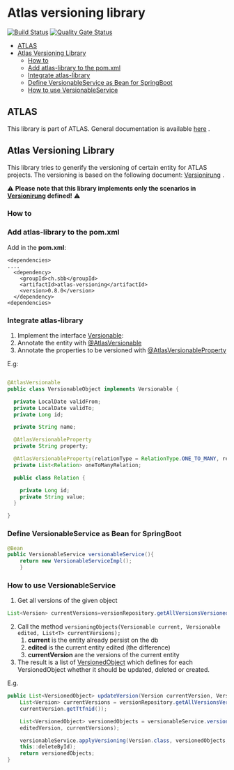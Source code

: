 # Atlas versioning library

[![Build Status](https://ci.sbb.ch/job/KI_ATLAS/job/atlas-versioning/job/master/badge/icon)](https://ci.sbb.ch/job/KI_ATLAS/job/atlas-versioning/job/master/)
[![Quality Gate Status](https://codequality.sbb.ch/api/project_badges/measure?project=ch.sbb%3Aatlas-versioning&metric=alert_status)](https://codequality.sbb.ch/dashboard?id=ch.sbb%3Aatlas-versioning)

<!-- toc -->

- [ATLAS](#atlas)
- [Atlas Versioning Library](#atlas-versioning-library)
    * [How to](#how-to)
    * [Add atlas-library to the pom.xml](#add-atlas-library-to-the-pomxml)
    * [Integrate atlas-library](#integrate-atlas-library)
    * [Define VersionableService as Bean for SpringBoot](#define-versionableservice-as-bean-for-springboot)
    * [How to use VersionableService](#how-to-use-versionableservice)

<!-- tocstop -->

## ATLAS

This library is part of ATLAS. General documentation is
available [here](https://code.sbb.ch/projects/KI_ATLAS/repos/atlas-backend/browse/README.md#big-picture)
.

## Atlas Versioning Library

This library tries to generify the versioning of certain entity for ATLAS projects. The versioning
is based on the following
document: [Versionirung](https://confluence.sbb.ch/pages/viewpage.action?spaceKey=ATLAS&title=%5BATLAS%5D+8.7+Versionierung)
.

:warning: **Please note that this library implements only the scenarios
in [Versionirung](https://confluence.sbb.ch/pages/viewpage.action?spaceKey=ATLAS&title=%5BATLAS%5D+8.7+Versionierung)
defined!** :warning:

### How to

### Add atlas-library to the pom.xml

Add in the **pom.xml**:

```
<dependencies>
....
  <dependency>
    <groupId>ch.sbb</groupId>
	<artifactId>atlas-versioning</artifactId>
	<version>0.8.0</version>
  </dependency>
<dependencies>
```

### Integrate atlas-library

1. Implement the
   interface [Versionable](src/main/java/ch/sbb/atlas/versioning/model/Versionable.java):
2. Annotate the entity
   with [@AtlasVersionable](src/main/java/ch/sbb/atlas/versioning/annotation/AtlasVersionable.java)
3. Annotate the properties to be versioned
   with [@AtlasVersionableProperty](src/main/java/ch/sbb/atlas/versioning/annotation/AtlasVersionableProperty.java)

E.g:

```java

@AtlasVersionable
public class VersionableObject implements Versionable {

  private LocalDate validFrom;
  private LocalDate validTo;
  private Long id;

  private String name;

  @AtlasVersionableProperty
  private String property;

  @AtlasVersionableProperty(relationType = RelationType.ONE_TO_MANY, relationsFields = {"value"})
  private List<Relation> oneToManyRelation;

  public class Relation {

    private Long id;
    private String value;
  }

}
```

### Define VersionableService as Bean for SpringBoot

```java
@Bean
public VersionableService versionableService(){
    return new VersionableServiceImpl();
    }
```

### How to use VersionableService

1. Get all versions of the given object

````java
List<Version> currentVersions=versionRepository.getAllVersionsVersioned(currentVersion.getTtfnid());
````

2. Call the
   method ````versioningObjects(Versionable current, Versionable edited, List<T> currentVersions);````
    1. **current** is the entity already persist on the db
    2. **edited** is the current entity edited (the difference)
    3. **currentVersion** are the versions of the current entity
3. The result is a list
   of [VersionedObject](src/main/java/ch/sbb/atlas/versioning/model/VersionedObject.java) which
   defines for each VersionedObject whether it should be updated, deleted or created.

E.g.

````java
public List<VersionedObject> updateVersion(Version currentVersion, Version editedVersion) {
    List<Version> currentVersions = versionRepository.getAllVersionsVersioned(
    currentVersion.getTtfnid());

    List<VersionedObject> versionedObjects = versionableService.versioningObjects(currentVersion,
    editedVersion, currentVersions);

    versionableService.applyVersioning(Version.class, versionedObjects, this::save,
    this::deleteById);
    return versionedObjects;
}
````
